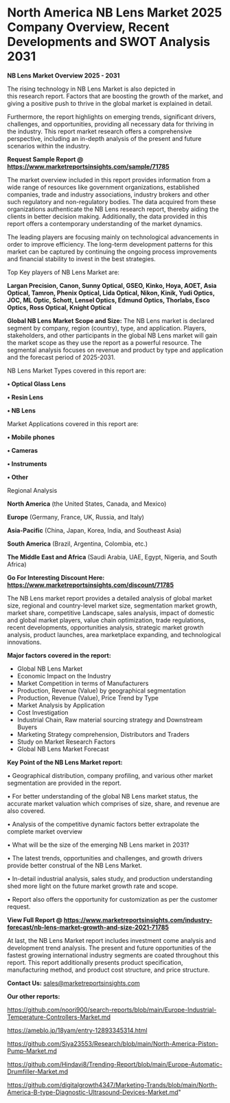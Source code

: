 # North America NB Lens Market 2025 Company Overview, Recent Developments and SWOT Analysis 2031

<Strong> NB Lens Market Overview 2025 - 2031</strong>

The rising technology in NB Lens Market is also depicted in this research report. Factors that are boosting the growth of the market, and giving a positive push to thrive in the global market is explained in detail.

Furthermore, the report highlights on emerging trends, significant drivers, challenges, and opportunities, providing all necessary data for thriving in the industry. This report market research offers a comprehensive perspective, including an in-depth analysis of the present and future scenarios within the industry.

<strong>Request Sample Report @ <a href=https://www.marketreportsinsights.com/sample/71785>https://www.marketreportsinsights.com/sample/71785</a></strong>

The market overview included in this report provides information from a wide range of resources like government organizations, established companies, trade and industry associations, industry brokers and other such regulatory and non-regulatory bodies. The data acquired from these organizations authenticate the NB Lens research report, thereby aiding the clients in better decision making. Additionally, the data provided in this report offers a contemporary understanding of the market dynamics.

The leading players are focusing mainly on technological advancements in order to improve efficiency. The long-term development patterns for this market can be captured by continuing the ongoing process improvements and financial stability to invest in the best strategies.

Top Key players of NB Lens Market are:

<strong>Largan Precision, Canon, Sunny Optical, GSEO, Kinko, Hoya, AOET, Asia Optical, Tamron, Phenix Optical, Lida Optical, Nikon, Kinik, Yudi Optics, JOC, ML Optic, Schott, Lensel Optics, Edmund Optics, Thorlabs, Esco Optics, Ross Optical, Knight Optical</strong>

<strong><b>Global NB Lens Market Scope and Size:</b></strong>
The NB Lens market is declared segment by company, region (country), type, and application. Players, stakeholders, and other participants in the global NB Lens market will gain the market scope as they use the report as a powerful resource. The segmental analysis focuses on revenue and product by type and application and the forecast period of 2025-2031.

NB Lens Market Types covered in this report are:

<strong>• Optical Glass Lens

• Resin Lens

• NB Lens</strong>

Market Applications covered in this report are:

<strong>• Mobile phones

• Cameras

• Instruments

• Other</strong> 

Regional Analysis

<strong>North America</strong> (the United States, Canada, and Mexico)

<strong>Europe</strong> (Germany, France, UK, Russia, and Italy)

<strong>Asia-Pacific</strong> (China, Japan, Korea, India, and Southeast Asia)

<strong>South America</strong> (Brazil, Argentina, Colombia, etc.)

<strong>The Middle East and Africa</strong> (Saudi Arabia, UAE, Egypt, Nigeria, and South Africa)

<strong>Go For Interesting Discount Here: <a href=https://www.marketreportsinsights.com/discount/71785>https://www.marketreportsinsights.com/discount/71785</a></strong>

The NB Lens market report provides a detailed analysis of global market size, regional and country-level market size, segmentation market growth, market share, competitive Landscape, sales analysis, impact of domestic and global market players, value chain optimization, trade regulations, recent developments, opportunities analysis, strategic market growth analysis, product launches, area marketplace expanding, and technological innovations.

<strong><b>Major factors covered in the report:</b></strong>
<ul>
  <li>Global NB Lens Market </li>
  <li>Economic Impact on the Industry</li>
  <li>Market Competition in terms of Manufacturers</li>
  <li>Production, Revenue (Value) by geographical segmentation</li>
  <li>Production, Revenue (Value), Price Trend by Type</li>
  <li>Market Analysis by Application</li>
  <li>Cost Investigation</li>
  <li>Industrial Chain, Raw material sourcing strategy and Downstream Buyers</li>
  <li>Marketing Strategy comprehension, Distributors and Traders</li>
  <li>Study on Market Research Factors</li>
  <li>Global NB Lens Market Forecast</li>
</ul>

<strong><b>Key Point of the NB Lens Market report:</b></strong>

• Geographical distribution, company profiling, and various other market segmentation are provided in the report.

• For better understanding of the global NB Lens market status, the accurate market valuation which comprises of size, share, and revenue are also covered.

• Analysis of the competitive dynamic factors better extrapolate the complete market overview

• What will be the size of the emerging NB Lens market in 2031?

• The latest trends, opportunities and challenges, and growth drivers provide better construal of the NB Lens Market.

• In-detail industrial analysis, sales study, and production understanding shed more light on the future market growth rate and scope.

• Report also offers the opportunity for customization as per the customer request.

<strong><b>View Full Report @ <a href=https://www.marketreportsinsights.com/industry-forecast/nb-lens-market-growth-and-size-2021-71785>https://www.marketreportsinsights.com/industry-forecast/nb-lens-market-growth-and-size-2021-71785</a></b></strong>


At last, the NB Lens Market report includes investment come analysis and development trend analysis. The present and future opportunities of the fastest growing international industry segments are coated throughout this report. This report additionally presents product specification, manufacturing method, and product cost structure, and price structure.

<strong>Contact Us:</strong>
sales@marketreportsinsights.com

<strong>Our other reports:</strong>

<a href=https://github.com/noori900/search-reports/blob/main/Europe-Industrial-Temperature-Controllers-Market.md>https://github.com/noori900/search-reports/blob/main/Europe-Industrial-Temperature-Controllers-Market.md</a>

<a href=https://ameblo.jp/18yam/entry-12893345314.html>https://ameblo.jp/18yam/entry-12893345314.html</a>

<a href=https://github.com/Siya23553/Research/blob/main/North-America-Piston-Pump-Market.md>https://github.com/Siya23553/Research/blob/main/North-America-Piston-Pump-Market.md</a>

<a href=https://github.com/Hindavi8/Trending-Report/blob/main/Europe-Automatic-Drumfiller-Market.md>https://github.com/Hindavi8/Trending-Report/blob/main/Europe-Automatic-Drumfiller-Market.md</a>

<a href=https://github.com/digitalgrowth4347/Marketing-Trands/blob/main/North-America-B-type-Diagnostic-Ultrasound-Devices-Market.md>https://github.com/digitalgrowth4347/Marketing-Trands/blob/main/North-America-B-type-Diagnostic-Ultrasound-Devices-Market.md</a>"

